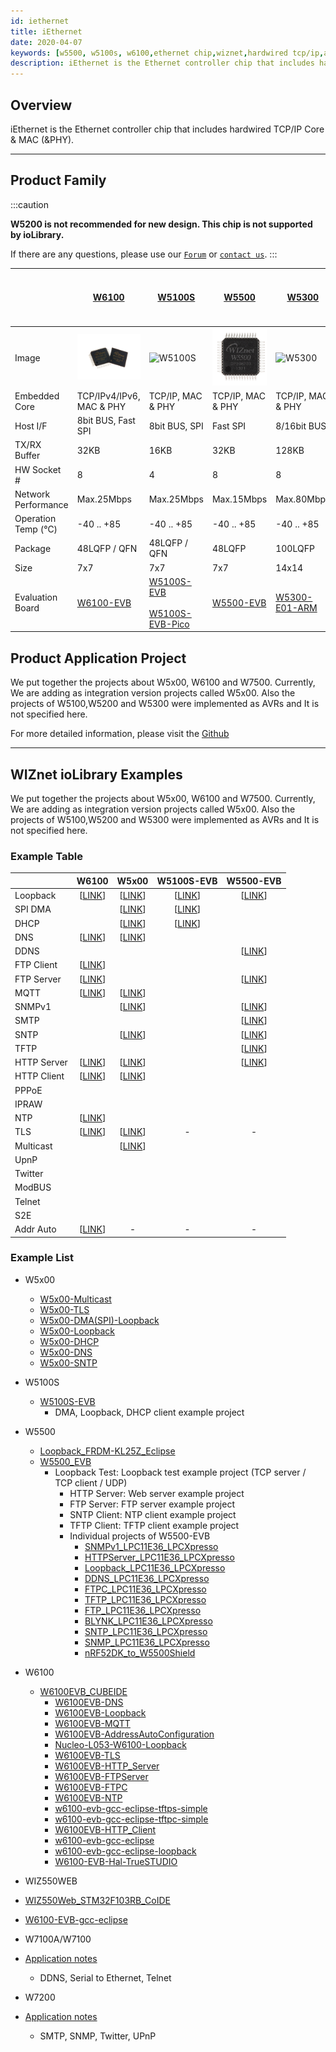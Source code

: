 ```yaml
---
id: iethernet
title: iEthernet
date: 2020-04-07
keywords: [w5500, w5100s, w6100,ethernet chip,wiznet,hardwired tcp/ip,arduino ethernet,pico ethernet]
description: iEthernet is the Ethernet controller chip that includes hardwired TCP/IP Core & MAC (\&PHY).
---
```


## Overview

iEthernet is the Ethernet controller chip that includes hardwired TCP/IP Core & MAC (\&PHY).

-----


## Product Family

:::caution

**W5200 is not recommended for new design. This chip is not supported by ioLibrary.**

If there are any questions, please use our [`Forum`](https://forum.wiznet.io) or [`contact us`](https://www.wiznet.io/inqueries/).
:::

|                     | [W6100](W6100/W6100.md) | [W5100S](W5100S/Overview.md) | [W5500](W5500/Overview.md) | [W5300](W5300/W5300.md) | [W5100](W5100/W5100.md) | [W3150A+](W3150/W3150.md)<br />not recommended for new design | [W5200](W5200/w5200.md)<br />not recommended for new design |
| ------------------- | ----------------------- | --- | --- | --- | --- | --- | --- |
| Image               | ![W6100](/img/products/w6100/w6100_4.jpg) | ![W5100S](/img/products/w5100s/w5100s_pm.png) | ![W5500](/img/products/w5500/img_w5500h.jpg) | ![W5300](/img/products/w5300/w5300_280.jpg) | ![W5100](/img/products/w5100/W5100-7.jpg) | ![W3150A](/img/products/w3150/photo_w3150A-1.jpg) |  |
| Embedded Core       | TCP/IPv4/IPv6, MAC & PHY | TCP/IP, MAC & PHY | TCP/IP, MAC & PHY | TCP/IP, MAC & PHY | TCP/IP, MAC & PHY | TCP/IP & MAC | TCP/IP, MAC & PHY |
| Host I/F            | 8bit BUS, Fast SPI  | 8bit BUS, SPI | Fast SPI | 8/16bit BUS | 8bit BUS, SPI | 8bit BUS, SPI | Fast SPI |
| TX/RX Buffer        | 32KB                   | 16KB | 32KB | 128KB | 16KB | 16KB | 32KB |
| HW Socket #         | 8                       | 4 | 8 | 8 | 4 | 4 | 8 |
| Network Performance | Max.25Mbps         | Max.25Mbps | Max.15Mbps | Max.80Mbps | Max.25Mbps | Max.25Mbps | Max.10Mbps |
| Operation Temp (℃) | -40 .. +85              | -40 .. +85 | -40 .. +85 | -40 .. +85 | -40 .. +85 | -40 .. +85 | -40 .. +85 |
| Package             | 48LQFP / QFN            | 48LQFP / QFN | 48LQFP | 100LQFP | 80LQFP | 64LQFP | 48QFN |
| Size                | 7x7                     | 7x7 | 7x7 | 14x14 | 10x10 | 10x10 | 7x7 |
| Evaluation Board    | [W6100-EVB](W6100/W6100-EVB.md) | [W5100S-EVB](W5100S/W5100S-EVB.md) <br /><br /> [W5100S-EVB-Pico](W5100S/w5100s-evb-pico.md) | [W5500-EVB](W5500/W5500-EVB/W5500-EVB.md) | [W5300-E01-ARM](W5300/W5300-EVB.md) | [W5100E01-AVR](W5100/W5100-EVB.md) | [EVB-B1+](W3150/W3150-EVB.md) | W5200E01-M3 |

## Product Application Project

We put together the projects about W5x00, W6100 and W7500. Currently, We are adding as integration version projects called W5x00. Also the projects of W5100,W5200 and W5300 were implemented as AVRs and It is not specified here.

For more detailed information, please visit the [Github](https://wiznet-iolibrary.github.io/)

-----

## WIZnet ioLibrary Examples

We put together the projects about W5x00, W6100 and W7500. Currently, We are adding as integration version projects called W5x00.
Also the projects of W5100,W5200 and W5300 were implemented as AVRs and It is not specified here.

### Example Table 

|             |                            W6100                             |                            W5x00                             |                   W5100S-EVB                   |                          W5500-EVB                           |
| ----------- | :----------------------------------------------------------: | :----------------------------------------------------------: | :--------------------------------------------: | :----------------------------------------------------------: |
| Loopback    | [[LINK](https://github.com/WIZnet-ioLibrary/W6100EVB-Loopback)] | [[LINK](https://github.com/WIZnet-ioLibrary/W5x00_Loopback_with_W5100S_EVB)] | [[LINK](https://github.com/Wiznet/W5100S-EVB)] | [[LINK](https://github.com/Wiznet/Loopback_FRDM-KL25Z_Eclipse)] |    
| SPI DMA     |                                                              | [[LINK](https://github.com/WIZnet-ioLibrary/W5x00_Loopback_with_W5100S_EVB)] | [[LINK](https://github.com/Wiznet/W5100S-EVB)] |                                                              |
| DHCP        |                                                              |   [[LINK](https://github.com/WIZnet-ioLibrary/W5x00_DHCP)]   | [[LINK](https://github.com/Wiznet/W5100S-EVB)] |                                                              |
| DNS         |  [[LINK](https://github.com/WIZnet-ioLibrary/W6100EVB-DNS)]  |   [[LINK](https://github.com/WIZnet-ioLibrary/W5x00_DNS)]    |                                                |                                                              |
| DDNS        |                                                              |                                                              |                                                | [[LINK](https://github.com/Wiznet/DDNS_LPC11E36_LPCXpresso)] |
| FTP Client  | [[LINK](https://github.com/WIZnet-ioLibrary/W6100EVB-FTPC)]  |                                                              |                                                |                                                              |
| FTP Server  | [[LINK](https://github.com/WIZnet-ioLibrary/W6100EVB-FTPServer)] |                                                              |                                                | [[LINK](https://github.com/Wiznet/FTPC_LPC11E36_LPCXpresso)] |
| MQTT        | [[LINK](https://github.com/WIZnet-ioLibrary/W6100EVB-MQTT)]  |   [[LINK](https://github.com/WIZnet-ioLibrary/W5x00_MQTT)]   |                                                |                                                              |
| SNMPv1      |                                                              |  [[LINK](https://github.com/WIZnet-ioLibrary/W5x00-SNMPv1)]  |                                                | [[LINK](https://github.com/Wiznet/SNMP_LPC11E36_LPCXpresso)] |
| SMTP        |                                                              |                                                              |                                                | [[LINK](https://github.com/Wiznet/SNTP_LPC11E36_LPCXpresso)] |
| SNTP        |                                                              |   [[LINK](https://github.com/WIZnet-ioLibrary/W5x00_SNTP)]   |                                                | [[LINK](https://github.com/Wiznet/SNTP_LPC11E36_LPCXpresso)] |
| TFTP        |                                                              |                                                              |                                                | [[LINK](https://github.com/Wiznet/TFTP_LPC11E36_LPCXpresso)] |
| HTTP Server | [[LINK](https://github.com/WIZnet-ioLibrary/W6100EVB-HTTP_Server)] | [[LINK](https://github.com/WIZnet-ioLibrary/W5x00-HTTPServer)] |                                                | [[LINK](https://github.com/Wiznet/HTTPServer_LPC11E36_LPCXpresso)] |
| HTTP Client |        [[LINK](https://github.com/WIZnet-ioLibrary/)]        | [[LINK](https://github.com/WIZnet-ioLibrary/W5x00-HTTPClient)] |                                                |                                                              |
| PPPoE       |                                                              |                                                              |                                                |                                                              |
| IPRAW       |                                                              |                                                              |                                                |                                                              |
| NTP         |  [[LINK](https://github.com/WIZnet-ioLibrary/W6100EVB-NTP)]  |                                                              |                                                |                                                              |
| TLS         |  [[LINK](https://github.com/WIZnet-ioLibrary/W6100EVB-TLS)]  |   [[LINK](https://github.com/WIZnet-ioLibrary/W5x00-TLS)]    |                       -                        |                              -                               
| Multicast   |                                                              | [[LINK](https://github.com/WIZnet-ioLibrary/W5x00-Multicast)] |                                                |                                                              |
| UpnP        |                                                              |                                                              |                                                |                                                              |
| Twitter     |                                                              |                                                              |                                                |                                                              |
| ModBUS      |                                                              |                                                              |                                                |                                                              |
| Telnet      |                                                              |                                                              |                                                |                                                              |
| S2E         |                                                              |                                                              |                                                |                                                              |
| Addr Auto   | [[LINK](https://github.com/WIZnet-ioLibrary/W6100EVB-AddressAutoConfiguration)] |                              -                               |                       -                        |                              -                               |



### Example List

- W5x00
  - [W5x00-Multicast ](https://github.com/WIZnet-ioLibrary/W5x00-Multicast)
  - [W5x00-TLS](https://github.com/WIZnet-ioLibrary/W5x00-TLS)
  - [W5x00-DMA(SPI)-Loopback](https://github.com/WIZnet-ioLibrary/W5x00_DMA_with_W5100S_EVB)
  - [W5x00-Loopback](https://github.com/WIZnet-ioLibrary/W5x00_Loopback_with_W5100S_EVB)
  - [W5x00-DHCP](https://github.com/WIZnet-ioLibrary/W5x00_DHCP)
  - [W5x00-DNS](https://github.com/WIZnet-ioLibrary/W5x00_DNS)
  - [W5x00-SNTP](https://github.com/WIZnet-ioLibrary/W5x00_SNTP)
- W5100S
  - [W5100S-EVB](https://github.com/Wiznet/W5100S-EVB)
    - DMA, Loopback, DHCP client example project 

- W5500
  - [Loopback_FRDM-KL25Z_Eclipse](https://github.com/Wiznet/Loopback_FRDM-KL25Z_Eclipse)
  - [W5500_EVB](https://github.com/Wiznet/W5500_EVB)
    - Loopback Test: Loopback test example project (TCP server / TCP client / UDP)
      - HTTP Server: Web server example project
      - FTP Server: FTP server example project
      - SNTP Client: NTP client example project
      - TFTP Client: TFTP client example project
      - Individual projects of W5500-EVB
        - [SNMPv1_LPC11E36_LPCXpresso](https://github.com/Wiznet/SNMP_LPC11E36_LPCXpresso)
        - [HTTPServer_LPC11E36_LPCXpresso](https://github.com/Wiznet/HTTPServer_LPC11E36_LPCXpresso)
        - [Loopback_LPC11E36_LPCXpresso](https://github.com/Wiznet/Loopback_LPC11E36_LPCXpresso)
        - [DDNS_LPC11E36_LPCXpresso](https://github.com/Wiznet/DDNS_LPC11E36_LPCXpresso)
        - [FTPC_LPC11E36_LPCXpresso](https://github.com/Wiznet/FTPC_LPC11E36_LPCXpresso)
        - [TFTP_LPC11E36_LPCXpresso](https://github.com/Wiznet/TFTP_LPC11E36_LPCXpresso)
        - [FTP_LPC11E36_LPCXpresso](https://github.com/Wiznet/FTP_LPC11E36_LPCXpresso)
        - [BLYNK_LPC11E36_LPCXpresso](https://github.com/Wiznet/BLYNK_LPC11E36_LPCXpresso)
        - [SNTP_LPC11E36_LPCXpresso](https://github.com/Wiznet/SNTP_LPC11E36_LPCXpresso)
        - [SNMP_LPC11E36_LPCXpresso](https://github.com/Wiznet/SNMP_LPC11E36_LPCXpresso)
        - [nRF52DK_to_W5500Shield](https://github.com/Wiznet/nRF52DK_to_W5500Shield)

- W6100
  - [W6100EVB_CUBEIDE](https://github.com/WIZnet-ioLibrary/W6100EVB_CUBEIDE)
    - [W6100EVB-DNS](https://github.com/WIZnet-ioLibrary/W6100EVB-DNS)
    - [W6100EVB-Loopback](https://github.com/WIZnet-ioLibrary/W6100EVB-Loopback)
    - [W6100EVB-MQTT](https://github.com/WIZnet-ioLibrary/W6100EVB-MQTT)
    - [W6100EVB-AddressAutoConfiguration](https://github.com/WIZnet-ioLibrary/W6100EVB-AddressAutoConfiguration)
    - [Nucleo-L053-W6100-Loopback](https://github.com/WIZnet-ioLibrary/Nucleo-L053-W6100-Loopback)
    - [W6100EVB-TLS](https://github.com/WIZnet-ioLibrary/W6100EVB-TLS)
    - [W6100EVB-HTTP_Server](https://github.com/WIZnet-ioLibrary/W6100EVB-HTTP_Server)
    - [W6100EVB-FTPServer](https://github.com/WIZnet-ioLibrary/W6100EVB-FTPServer)
    - [W6100EVB-FTPC](https://github.com/WIZnet-ioLibrary/W6100EVB-FTPC)
    - [W6100EVB-NTP](https://github.com/WIZnet-ioLibrary/W6100EVB-NTP)
    - [w6100-evb-gcc-eclipse-tftps-simple](https://github.com/WIZnet-ioLibrary/w6100-evb-gcc-eclipse-tftps-simple)
    - [w6100-evb-gcc-eclipse-tftpc-simple](https://github.com/WIZnet-ioLibrary/w6100-evb-gcc-eclipse-tftpc-simple)
    - [W6100EVB-HTTP_Client](https://github.com/WIZnet-ioLibrary/)
    - [w6100-evb-gcc-eclipse](https://github.com/WIZnet-ioLibrary/w6100-evb-gcc-eclipse)
    - [w6100-evb-gcc-eclipse-loopback](https://github.com/WIZnet-ioLibrary/w6100-evb-gcc-eclipse-loopback)
    - [W6100-EVB-Hal-TrueSTUDIO](https://github.com/Wiznet/W6100-EVB-Hal-TrueSTUDIO)

 - WIZ550WEB
  - [WIZ550Web_STM32F103RB_CoIDE](https://github.com/Wiznet/WIZ550Web_STM32F103RB_CoIDE)
  - [W6100-EVB-gcc-eclipse](https://github.com/Wiznet/W6100-EVB-gcc-eclipse)

 - W7100A/W7100
  - [Application notes](http://old.wiznet.co.kr/sub_modules/kr/resources/Download_View.asp?PK_Num=668&page=1&SF_Part=&SF_KeyWord=)
    - DDNS, Serial to Ethernet, Telnet

 - W7200
  - [Application notes](https://github.com/Wiznet/W7200)
    - SMTP, SNMP, Twitter, UPnP	